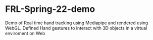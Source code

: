 # FRL-Spring-22-demo

Demo of Real time hand tracking using Mediapipe and rendered using WebGL. Defined Hand gestures to interact with 3D objects in a virtual enviroment on Web
